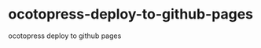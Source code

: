 ocotopress-deploy-to-github-pages
=================================

ocotopress deploy to github pages